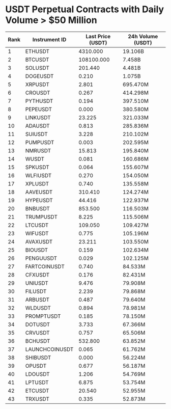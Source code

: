# USDT Perpetual Contracts with Daily Volume > $50 Million

| Rank | Instrument ID | Last Price (USDT) | 24h Volume (USDT) |
|------|---------------|-------------------|-------------------|
| 1 | ETHUSDT | 4310.000 | 19.106B |
| 2 | BTCUSDT | 108100.000 | 7.458B |
| 3 | SOLUSDT | 201.440 | 4.481B |
| 4 | DOGEUSDT | 0.210 | 1.075B |
| 5 | XRPUSDT | 2.801 | 695.470M |
| 6 | CROUSDT | 0.267 | 414.298M |
| 7 | PYTHUSDT | 0.194 | 397.510M |
| 8 | PEPEUSDT | 0.000 | 380.580M |
| 9 | LINKUSDT | 23.225 | 321.033M |
| 10 | ADAUSDT | 0.813 | 285.836M |
| 11 | SUIUSDT | 3.228 | 210.102M |
| 12 | PUMPUSDT | 0.003 | 202.595M |
| 13 | NMRUSDT | 15.813 | 195.840M |
| 14 | WUSDT | 0.081 | 160.686M |
| 15 | SPKUSDT | 0.064 | 155.607M |
| 16 | WLFIUSDT | 0.270 | 154.050M |
| 17 | XPLUSDT | 0.740 | 135.558M |
| 18 | AAVEUSDT | 310.410 | 124.274M |
| 19 | HYPEUSDT | 44.416 | 122.937M |
| 20 | BNBUSDT | 853.500 | 116.503M |
| 21 | TRUMPUSDT | 8.225 | 115.506M |
| 22 | LTCUSDT | 109.050 | 109.427M |
| 23 | WIFUSDT | 0.775 | 105.196M |
| 24 | AVAXUSDT | 23.211 | 103.550M |
| 25 | BIOUSDT | 0.159 | 102.634M |
| 26 | PENGUUSDT | 0.029 | 102.125M |
| 27 | FARTCOINUSDT | 0.740 | 84.533M |
| 28 | CFXUSDT | 0.176 | 82.431M |
| 29 | UNIUSDT | 9.476 | 79.908M |
| 30 | FILUSDT | 2.239 | 79.868M |
| 31 | ARBUSDT | 0.487 | 79.640M |
| 32 | WLDUSDT | 0.894 | 78.981M |
| 33 | PROMPTUSDT | 0.185 | 78.150M |
| 34 | DOTUSDT | 3.733 | 67.366M |
| 35 | CRVUSDT | 0.757 | 65.506M |
| 36 | BCHUSDT | 532.800 | 63.852M |
| 37 | LAUNCHCOINUSDT | 0.065 | 61.762M |
| 38 | SHIBUSDT | 0.000 | 56.224M |
| 39 | OPUSDT | 0.677 | 56.187M |
| 40 | LDOUSDT | 1.206 | 54.769M |
| 41 | LPTUSDT | 6.875 | 53.754M |
| 42 | ETCUSDT | 20.540 | 52.955M |
| 43 | TRXUSDT | 0.335 | 52.873M |
